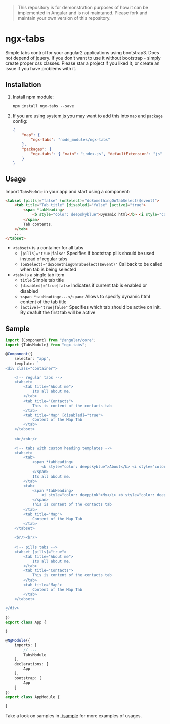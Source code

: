 > This repository is for demonstration purposes of how it can be implemented in Angular and is not maintaned. Please fork and maintain your own version of this repository.

# ngx-tabs

Simple tabs control for your angular2 applications using bootstrap3. Does not depend of jquery.
If you don't want to use it without bootstrap - simply create proper css classes. 
Please star a project if you liked it, or create an issue if you have problems with it.

## Installation

1. Install npm module:
    
    `npm install ngx-tabs --save`

2. If you are using system.js you may want to add this into `map` and `package` config:
    
    ```json
    {
        "map": {
            "ngx-tabs": "node_modules/ngx-tabs"
        },
        "packages": {
            "ngx-tabs": { "main": "index.js", "defaultExtension": "js" }
        }
    }
    ```

## Usage

Import `TabsModule` in your app and start using a component:

```html
<tabset [pills]="false" (onSelect)="doSomethingOnTabSelect($event)">
    <tab title="Tab title" [disabled]="false" [active]="true">
        <span *tabHeading>
            <b style="color: deepskyblue">Dynamic html</b> <i style="color: deeppink">tab heading</i>
        </span>
        Tab contents.
    </tab>
    ...
</tabset>
```

* `<tabset>` is a container for all tabs
    * `[pills]="true|false"` Specifies if bootstrap pills should be used instead of regular tabs
    * `(onSelect)="doSomethingOnTabSelect($event)"` Callback to be called when tab is being selected
* `<tab>` is a single tab item
    * `title` Simple tab title
    * `[disabled]="true|false` Indicates if current tab is enabled or disabled
    * `<span *tabHeading>...</span>` Allows to specify dynamic html content of the tab title
    * `[active]="true|false"` Specifies which tab should be active on init. By deafult the first tab will be active

## Sample

```typescript
import {Component} from "@angular/core";
import {TabsModule} from "ngx-tabs";

@Component({
    selector: "app",
    template: `
<div class="container">

    <!-- regular tabs -->
    <tabset>
        <tab title="About me">
            Its all about me.
        </tab>
        <tab title="Contacts">
            This is content of the contacts tab
        </tab>
        <tab title="Map" [disabled]="true">
            Content of the Map Tab
        </tab>
    </tabset>
    
    <br/><br/>
    
    <!-- tabs with custom heading templates -->
    <tabset>
        <tab>
            <span *tabHeading>
                <b style="color: deepskyblue">About</b> <i style="color: deeppink">me</i>
            </span>
            Its all about me.
        </tab>
        <tab>
            <span *tabHeading>
                <i style="color: deeppink">My</i> <b style="color: deepskyblue">contacts</b>
            </span>
            This is content of the contacts tab
        </tab>
        <tab title="Map">
            Content of the Map Tab
        </tab>
    </tabset>
    
    <br/><br/>
    
    <!-- pills tabs -->
    <tabset [pills]="true">
        <tab title="About me">
            Its all about me.
        </tab>
        <tab title="Contacts">
            This is content of the contacts tab
        </tab>
        <tab title="Map">
            Content of the Map Tab
        </tab>
    </tabset>

</div>
`
})
export class App {

}

@NgModule({
    imports: [
        // ...
        TabsModule
    ],
    declarations: [
        App
    ],
    bootstrap: [
        App
    ]
})
export class AppModule {

}
```

Take a look on samples in [./sample](https://github.com/pleerock/ngx-tabs/tree/master/sample) for more examples of
usages.
